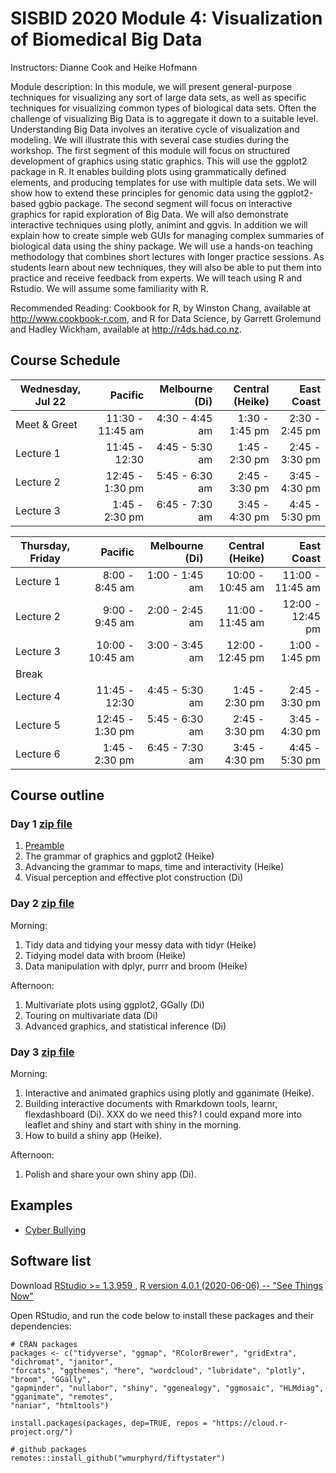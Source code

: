 # SISBID 2020 Module 4: Visualization of Biomedical Big Data

Instructors: Dianne Cook and Heike Hofmann

Module description: In this module, we will present general-purpose techniques for visualizing any sort of large data sets, 
as well as specific techniques for visualizing common types of biological data sets. Often the challenge of visualizing Big Data 
is to aggregate it down to a suitable level. Understanding Big Data involves an iterative cycle of visualization and modeling. 
We will illustrate this with several case studies during the workshop. The first segment of this module will focus on structured 
development of graphics using static graphics. This will use the ggplot2 package in R. It enables building plots using 
grammatically defined elements, and producing templates for use with multiple data sets. We will show how to extend these 
principles for genomic data using the ggplot2-based ggbio package. The second segment will focus on interactive graphics 
for rapid exploration of Big Data. We will also demonstrate interactive techniques using plotly, animint and ggvis. In addition 
we will explain how to create simple web GUIs for managing complex summaries of biological data using the shiny package. 
We will use a hands-on teaching methodology that combines short lectures with longer practice sessions. As students learn about 
new techniques, they will also be able to put them into practice and receive feedback from experts. We will teach using R and Rstudio. 
We will assume some familiarity with R.

Recommended Reading: Cookbook for R, by Winston Chang, available at <http://www.cookbook-r.com>, and R for Data Science, by Garrett Grolemund and Hadley Wickham, available at <http://r4ds.had.co.nz>.

## Course Schedule


| Wednesday, Jul 22 |         Pacific | Melbourne (Di) | Central (Heike) |     East Coast |
|-------------------|----------------:|---------------:|----------------:|---------------:|
| Meet & Greet         |   11:30 - 11:45 am | 4:30 - 4:45 am |  1:30 - 1:45 pm | 2:30 - 2:45 pm |
| Lecture 1         |   11:45 - 12:30 | 4:45 - 5:30 am |  1:45 - 2:30 pm | 2:45 - 3:30 pm |
| Lecture 2         | 12:45 - 1:30 pm | 5:45 - 6:30 am |  2:45 - 3:30 pm | 3:45 - 4:30 pm |
| Lecture 3         |  1:45 - 2:30 pm | 6:45 - 7:30 am |  3:45 - 4:30 pm | 4:45 - 5:30 pm |


  
  | Thursday, Friday |         Pacific | Melbourne (Di) | Central (Heike) |     East Coast |
|------------------|----------------:|---------------:|----------------:|---------------:|
| Lecture 1         |   8:00 - 8:45 am | 1:00 - 1:45 am |  10:00 - 10:45 am | 11:00 - 11:45 am 
| Lecture 2         | 9:00 - 9:45 am | 2:00 - 2:45 am |  11:00 - 11:45 am | 12:00 - 12:45 pm |
| Lecture 3         |  10:00 - 10:45 am | 3:00 - 3:45 am|   12:00 - 12:45 pm | 1:00 - 1:45 pm  |
| Break |||||
| Lecture 4         |   11:45 - 12:30 | 4:45 - 5:30 am |  1:45 - 2:30 pm | 2:45 - 3:30 pm |
| Lecture 5         | 12:45 - 1:30 pm | 5:45 - 6:30 am |  2:45 - 3:30 pm | 3:45 - 4:30 pm |
| Lecture 6         |  1:45 - 2:30 pm | 6:45 - 7:30 am |  3:45 - 4:30 pm | 4:45 - 5:30 pm |
  

## Course outline

### Day 1 [zip file](https://github.com/dicook/SISBID/blob/master/SISBID_day1.zip)

1. [Preamble](0-preamble/index.html)
1. The grammar of graphics and ggplot2 (Heike)
1. Advancing the grammar to maps, time and interactivity (Heike)
1. Visual perception and effective plot construction (Di)

### Day 2 [zip file](https://github.com/dicook/SISBID/blob/master/SISBID_day2.zip)

Morning: 

1. Tidy data and tidying your messy data with tidyr (Heike)
1. Tidying model data with broom (Heike)
1. Data manipulation with dplyr, purrr and broom (Heike)

Afternoon: 

1. Multivariate plots using ggplot2, GGally (Di)
1. Touring on multivariate data (Di)
1. Advanced graphics, and statistical inference (Di) 

### Day 3 [zip file](https://github.com/dicook/SISBID/blob/master/SISBID_day3.zip)

Morning:

1. Interactive and animated graphics using plotly and gganimate (Heike).
1. Building interactive documents with Rmarkdown tools, learnr, flexdashboard (Di). XXX do we need this? I could expand more into leaflet and shiny and start with shiny in the morning. 
1. How to build a shiny app (Heike).

Afternoon:

1. Polish and share your own shiny app (Di).


## Examples

- [Cyber Bullying](https://ztimpe.shinyapps.io/apppractice)

## Software list

Download [RStudio >= 1.3.959 ](https://www.rstudio.com/products/rstudio/download/), [R version 4.0.1 (2020-06-06) -- "See Things Now"](https://cran.r-project.org)

Open RStudio, and run the code below to install these packages and their dependencies:

```
# CRAN packages
packages <- c("tidyverse", "ggmap", "RColorBrewer", "gridExtra", "dichromat", "janitor",
"forcats", "ggthemes", "here", "wordcloud", "lubridate", "plotly", "broom", "GGally",
"gapminder", "nullabor", "shiny", "ggenealogy", "ggmosaic", "HLMdiag",  "gganimate", "remotes",
"naniar", "htmltools")

install.packages(packages, dep=TRUE, repos = "https://cloud.r-project.org/")

# github packages
remotes::install_github("wmurphyrd/fiftystater")
```
